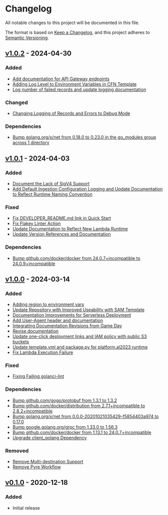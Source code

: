 # Changelog
All notable changes to this project will be documented in this file.

The format is based on [Keep a Changelog](https://keepachangelog.com/en/1.0.0/),
and this project adheres to [Semantic Versioning](https://semver.org/spec/v2.0.0.html).

## [v1.0.2](https://github.com/awslabs/amazon-timestream-connector-prometheus/releases/tag/1.0.2) - 2024-04-30

### Added
- [Add documentation for API Gateway endpoints](https://github.com/awslabs/amazon-timestream-connector-prometheus/pull/54)
- [Adding Log Level to Environment Variables in CFN Template](https://github.com/awslabs/amazon-timestream-connector-prometheus/pull/55)
- [Log number of failed records and update logging documentation](https://github.com/awslabs/amazon-timestream-connector-prometheus/pull/56)
### Changed
- [Changing Logging of Records and Errors to Debug Mode](https://github.com/awslabs/amazon-timestream-connector-prometheus/pull/57)
### Dependencies
- [Bump golang.org/x/net from 0.18.0 to 0.23.0 in the go_modules group across 1 directory](https://github.com/awslabs/amazon-timestream-connector-prometheus/pull/53)

## [v1.0.1](https://github.com/awslabs/amazon-timestream-connector-prometheus/releases/tag/1.0.1) - 2024-04-03
### Added
- [Document the Lack of SigV4 Support](https://github.com/awslabs/amazon-timestream-connector-prometheus/pull/47)
- [Add Default Ingestion Configuration Logging and Update Documentation to Reflect Runtime Naming Convention](https://github.com/awslabs/amazon-timestream-connector-prometheus/pull/49)

### Fixed
- [Fix DEVELOPER_README.md link in Quick Start](https://github.com/awslabs/amazon-timestream-connector-prometheus/pull/45)
- [Fix Flakey Linter Action](https://github.com/awslabs/amazon-timestream-connector-prometheus/pull/48)
- [Update Documentation to Reflect New Lambda Runtime](https://github.com/awslabs/amazon-timestream-connector-prometheus/pull/50)
- [Update Version References and Documentation](https://github.com/awslabs/amazon-timestream-connector-prometheus/pull/51)

### Dependencies
- [Bump github.com/docker/docker from 24.0.7+incompatible to 24.0.9+incompatible](https://github.com/awslabs/amazon-timestream-connector-prometheus/pull/46)


## [v1.0.0](https://github.com/awslabs/amazon-timestream-connector-prometheus/releases/tag/1.0.0) - 2024-03-14
### Added
- [Adding region to environment vars](https://github.com/awslabs/amazon-timestream-connector-prometheus/pull/16)
- [Update Repository with Improved Useability with SAM Template](https://github.com/awslabs/amazon-timestream-connector-prometheus/pull/27)
- [Documentation Improvements for Serverless Deployment](https://github.com/awslabs/amazon-timestream-connector-prometheus/pull/31)
- [Add User-Agent header and documentation](https://github.com/awslabs/amazon-timestream-connector-prometheus/pull/34)
- [Integrating Documentation Revisions from Game Day](https://github.com/awslabs/amazon-timestream-connector-prometheus/pull/36)
- [Revise documentation](https://github.com/awslabs/amazon-timestream-connector-prometheus/pull/37)
- [Update one-click deployment links and IAM policy with public S3 buckets](https://github.com/awslabs/amazon-timestream-connector-prometheus/pull/39)
- [Update template.yml and package.py for platform.al2023 runtime](https://github.com/awslabs/amazon-timestream-connector-prometheus/pull/42)
- [Fix Lambda Execution Failure](https://github.com/awslabs/amazon-timestream-connector-prometheus/pull/43)

### Fixed
- [Fixing Failing golanci-lint](https://github.com/awslabs/amazon-timestream-connector-prometheus/pull/24)

### Dependencies
- [Bump github.com/gogo/protobuf from 1.3.1 to 1.3.2](https://github.com/awslabs/amazon-timestream-connector-prometheus/pull/17)
- [Bump github.com/docker/distribution from 2.7.1+incompatible to 2.8.2+incompatible](https://github.com/awslabs/amazon-timestream-connector-prometheus/pull/26)
- [Bump golang.org/x/net from 0.0.0-20201021035429-f5854403a974 to 0.17.0](https://github.com/awslabs/amazon-timestream-connector-prometheus/pull/28)
- [Bump google.golang.org/grpc from 1.33.0 to 1.56.3](https://github.com/awslabs/amazon-timestream-connector-prometheus/pull/29)
- [Bump github.com/docker/docker from 1.13.1 to 24.0.7+incompatible](https://github.com/awslabs/amazon-timestream-connector-prometheus/pull/30)
- [Upgrade client_golang Dependency](https://github.com/awslabs/amazon-timestream-connector-prometheus/pull/32)

### Removed
- [Remove Multi-destination Support](https://github.com/awslabs/amazon-timestream-connector-prometheus/pull/35)
- [Remove Pyre Workflow](https://github.com/awslabs/amazon-timestream-connector-prometheus/pull/38)

## [v0.1.0](https://github.com/awslabs/amazon-timestream-connector-prometheus/releases/tag/0.1.0) - 2020-12-18
### Added
- Initial release
